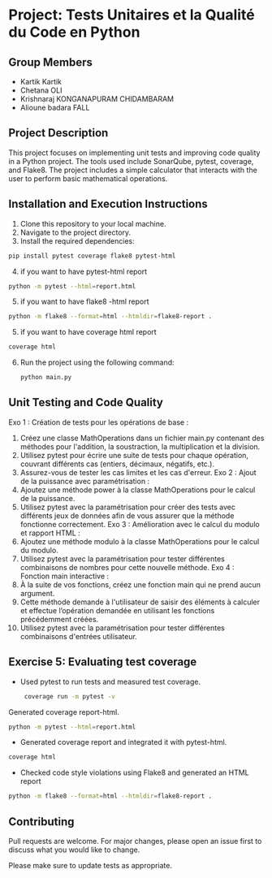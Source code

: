 # Project: Tests Unitaires et la Qualité du Code en Python

## Group Members
- Kartik Kartik
- Chetana OLI
- Krishnaraj KONGANAPURAM CHIDAMBARAM
- Alioune badara FALL

## Project Description
This project focuses on implementing unit tests and improving code quality in a Python project. The tools used include SonarQube, pytest, coverage, and Flake8. The project includes a simple calculator that interacts with the user to perform basic mathematical operations.


## Installation and Execution Instructions
1. Clone this repository to your local machine.
2. Navigate to the project directory.
3. Install the required dependencies:
  ```bash
pip install pytest coverage flake8 pytest-html
```
4. if you want to have pytest-html report
  ```bash
python -m pytest --html=report.html
 ```
5. if you want to have flake8 -html report
  ```bash
python -m flake8 --format=html --htmldir=flake8-report .
 ```
5. if you want to have coverage html report
  ```bash
coverage html
 ```

6. Run the project using the following command:
   ```bash
   python main.py

## Unit Testing and Code Quality
Exo 1 : Création de tests pour les opérations de base :
1. Créez une classe MathOperations dans un fichier main.py contenant des méthodes pour 
l'addition, la soustraction, la multiplication et la division.
2. Utilisez pytest pour écrire une suite de tests pour chaque opération, couvrant différents cas 
(entiers, décimaux, négatifs, etc.).
3. Assurez-vous de tester les cas limites et les cas d'erreur.
Exo 2 : Ajout de la puissance avec paramétrisation :
1. Ajoutez une méthode power à la classe MathOperations pour le calcul de la puissance.
2. Utilisez pytest avec la paramétrisation pour créer des tests avec différents jeux de données 
afin de vous assurer que la méthode fonctionne correctement.
Exo 3 : Amélioration avec le calcul du modulo et rapport HTML :
1. Ajoutez une méthode modulo à la classe MathOperations pour le calcul du modulo.
2. Utilisez pytest avec la paramétrisation pour tester différentes combinaisons de nombres 
pour cette nouvelle méthode.
Exo 4 : Fonction main interactive :
1. À la suite de vos fonctions, créez une fonction main qui ne prend aucun argument.
2. Cette méthode demande à l'utilisateur de saisir des éléments à calculer et effectue 
l’opération demandée en utilisant les fonctions précédemment créées.
3. Utilisez pytest avec la paramétrisation pour tester différentes combinaisons d'entrées 
utilisateur.
## Exercise 5: Evaluating test coverage
- Used pytest to run tests and measured test coverage.
  ``` bash
   coverage run -m pytest -v
Generated coverage report-html.
```bash
python -m pytest --html=report.html
```
- Generated coverage report and integrated it with pytest-html.
```bash
coverage html
```

- Checked code style violations using Flake8 and generated an HTML report
```bash
python -m flake8 --format=html --htmldir=flake8-report .
```

## Contributing

Pull requests are welcome. For major changes, please open an issue first
to discuss what you would like to change.

Please make sure to update tests as appropriate.

